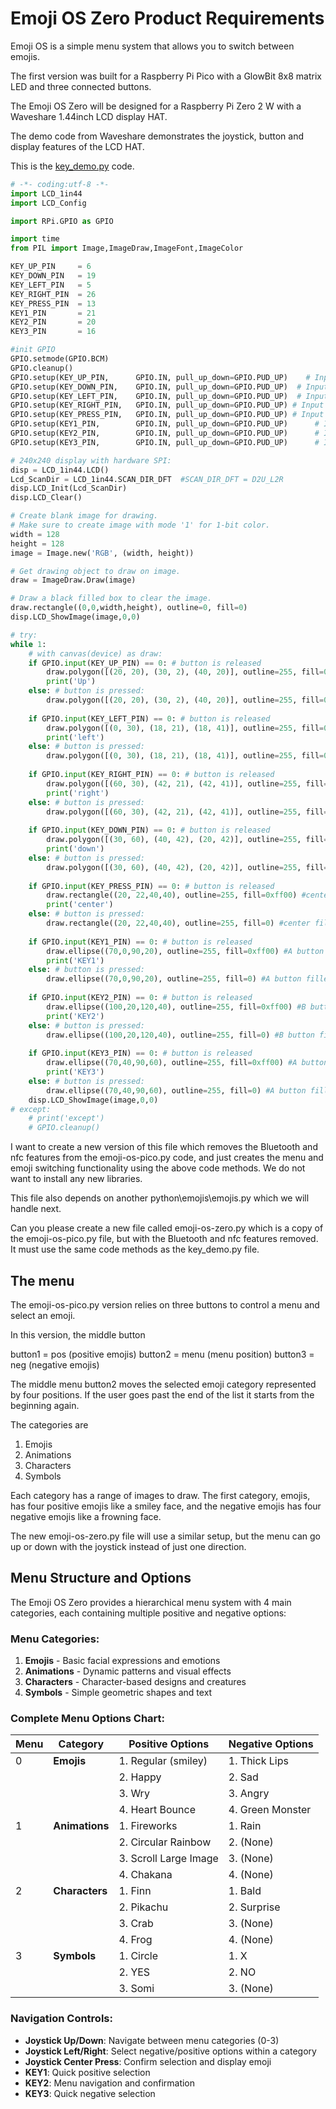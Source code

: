 # Emoji OS Zero Product Requirements

Emoji OS is a simple menu system that allows you to switch between emojis.

The first version was built for a Raspberry Pi Pico with a GlowBit 8x8 matrix LED and three connected buttons.

The Emoji OS Zero will be designed for a Raspberry Pi Zero 2 W with a Waveshare 1.44inch LCD display HAT.

The demo code from Waveshare demonstrates the joystick, button and display features of the LCD HAT.

This is the [key_demo.py](https://github.com/Kudesnick/1.44inch-LCD-HAT-Code/blob/main/python/key_demo.py) code.

```py
# -*- coding:utf-8 -*-
import LCD_1in44
import LCD_Config

import RPi.GPIO as GPIO

import time
from PIL import Image,ImageDraw,ImageFont,ImageColor

KEY_UP_PIN     = 6 
KEY_DOWN_PIN   = 19
KEY_LEFT_PIN   = 5
KEY_RIGHT_PIN  = 26
KEY_PRESS_PIN  = 13
KEY1_PIN       = 21
KEY2_PIN       = 20
KEY3_PIN       = 16

#init GPIO
GPIO.setmode(GPIO.BCM) 
GPIO.cleanup()
GPIO.setup(KEY_UP_PIN,      GPIO.IN, pull_up_down=GPIO.PUD_UP)    # Input with pull-up
GPIO.setup(KEY_DOWN_PIN,    GPIO.IN, pull_up_down=GPIO.PUD_UP)  # Input with pull-up
GPIO.setup(KEY_LEFT_PIN,    GPIO.IN, pull_up_down=GPIO.PUD_UP)  # Input with pull-up
GPIO.setup(KEY_RIGHT_PIN,   GPIO.IN, pull_up_down=GPIO.PUD_UP) # Input with pull-up
GPIO.setup(KEY_PRESS_PIN,   GPIO.IN, pull_up_down=GPIO.PUD_UP) # Input with pull-up
GPIO.setup(KEY1_PIN,        GPIO.IN, pull_up_down=GPIO.PUD_UP)      # Input with pull-up
GPIO.setup(KEY2_PIN,        GPIO.IN, pull_up_down=GPIO.PUD_UP)      # Input with pull-up
GPIO.setup(KEY3_PIN,        GPIO.IN, pull_up_down=GPIO.PUD_UP)      # Input with pull-up

# 240x240 display with hardware SPI:
disp = LCD_1in44.LCD()
Lcd_ScanDir = LCD_1in44.SCAN_DIR_DFT  #SCAN_DIR_DFT = D2U_L2R
disp.LCD_Init(Lcd_ScanDir)
disp.LCD_Clear()

# Create blank image for drawing.
# Make sure to create image with mode '1' for 1-bit color.
width = 128
height = 128
image = Image.new('RGB', (width, height))

# Get drawing object to draw on image.
draw = ImageDraw.Draw(image)

# Draw a black filled box to clear the image.
draw.rectangle((0,0,width,height), outline=0, fill=0)
disp.LCD_ShowImage(image,0,0)

# try:
while 1:
    # with canvas(device) as draw:
    if GPIO.input(KEY_UP_PIN) == 0: # button is released       
        draw.polygon([(20, 20), (30, 2), (40, 20)], outline=255, fill=0xff00)  #Up        
        print('Up')        
    else: # button is pressed:
        draw.polygon([(20, 20), (30, 2), (40, 20)], outline=255, fill=0)  #Up filled
        
    if GPIO.input(KEY_LEFT_PIN) == 0: # button is released
        draw.polygon([(0, 30), (18, 21), (18, 41)], outline=255, fill=0xff00)  #left
        print('left')        
    else: # button is pressed:       
        draw.polygon([(0, 30), (18, 21), (18, 41)], outline=255, fill=0)  #left filled
        
    if GPIO.input(KEY_RIGHT_PIN) == 0: # button is released
        draw.polygon([(60, 30), (42, 21), (42, 41)], outline=255, fill=0xff00) #right
        print('right')
    else: # button is pressed:
        draw.polygon([(60, 30), (42, 21), (42, 41)], outline=255, fill=0) #right filled       
        
    if GPIO.input(KEY_DOWN_PIN) == 0: # button is released
        draw.polygon([(30, 60), (40, 42), (20, 42)], outline=255, fill=0xff00) #down
        print('down')
    else: # button is pressed:
        draw.polygon([(30, 60), (40, 42), (20, 42)], outline=255, fill=0) #down filled
        
    if GPIO.input(KEY_PRESS_PIN) == 0: # button is released
        draw.rectangle((20, 22,40,40), outline=255, fill=0xff00) #center 
        print('center')
    else: # button is pressed:
        draw.rectangle((20, 22,40,40), outline=255, fill=0) #center filled
        
    if GPIO.input(KEY1_PIN) == 0: # button is released
        draw.ellipse((70,0,90,20), outline=255, fill=0xff00) #A button
        print('KEY1')
    else: # button is pressed:
        draw.ellipse((70,0,90,20), outline=255, fill=0) #A button filled
        
    if GPIO.input(KEY2_PIN) == 0: # button is released
        draw.ellipse((100,20,120,40), outline=255, fill=0xff00) #B button]
        print('KEY2')
    else: # button is pressed:
        draw.ellipse((100,20,120,40), outline=255, fill=0) #B button filled
        
    if GPIO.input(KEY3_PIN) == 0: # button is released
        draw.ellipse((70,40,90,60), outline=255, fill=0xff00) #A button
        print('KEY3')
    else: # button is pressed:
        draw.ellipse((70,40,90,60), outline=255, fill=0) #A button filled
    disp.LCD_ShowImage(image,0,0)
# except:
	# print('except')
    # GPIO.cleanup()
```

I want to create a new version of this file which removes the Bluetooth and nfc features from the emoji-os-pico.py code, and just creates the menu and emoji switching functionality using the above code methods.
We do not want to install any new libraries.

This file also depends on another python\emojis\emojis.py which we will handle next.

Can you please create a new file called emoji-os-zero.py which is a copy of the emoji-os-pico.py file, but with the Bluetooth and nfc features removed.  It must use the same code methods as the key_demo.py file.

## The menu

The emoji-os-pico.py version relies on three buttons to control a menu and select an emoji.

In this version, the middle button 

button1 = pos (positive emojis)
button2 = menu (menu position)
button3 = neg (negative emojis)

The middle menu button2 moves the selected emoji category represented by four positions.  If the user goes past the end of the list it starts from the beginning again.

The categories are

1. Emojis
2. Animations
3. Characters
4. Symbols

Each category has a range of images to draw.  The first category, emojis, has four positive emojis like a smiley face, and the negative emojis has four negative emojis like a frowning face.

The new emoji-os-zero.py file will use a similar setup, but the menu can go up or down with the joystick instead of just one direction.

## Menu Structure and Options

The Emoji OS Zero provides a hierarchical menu system with 4 main categories, each containing multiple positive and negative options:

### Menu Categories:
1. **Emojis** - Basic facial expressions and emotions
2. **Animations** - Dynamic patterns and visual effects  
3. **Characters** - Character-based designs and creatures
4. **Symbols** - Simple geometric shapes and text

### Complete Menu Options Chart:

| Menu | Category | Positive Options | Negative Options |
|------|----------|------------------|------------------|
| 0 | **Emojis** | 1. Regular (smiley) | 1. Thick Lips |
| | | 2. Happy | 2. Sad |
| | | 3. Wry | 3. Angry |
| | | 4. Heart Bounce | 4. Green Monster |
| 1 | **Animations** | 1. Fireworks | 1. Rain |
| | | 2. Circular Rainbow | 2. (None) |
| | | 3. Scroll Large Image | 3. (None) |
| | | 4. Chakana | 4. (None) |
| 2 | **Characters** | 1. Finn | 1. Bald |
| | | 2. Pikachu | 2. Surprise |
| | | 3. Crab | 3. (None) |
| | | 4. Frog | 4. (None) |
| 3 | **Symbols** | 1. Circle | 1. X |
| | | 2. YES | 2. NO |
| | | 3. Somi | 3. (None) |

### Navigation Controls:
- **Joystick Up/Down**: Navigate between menu categories (0-3)
- **Joystick Left/Right**: Select negative/positive options within a category
- **Joystick Center Press**: Confirm selection and display emoji
- **KEY1**: Quick positive selection
- **KEY2**: Menu navigation and confirmation
- **KEY3**: Quick negative selection
